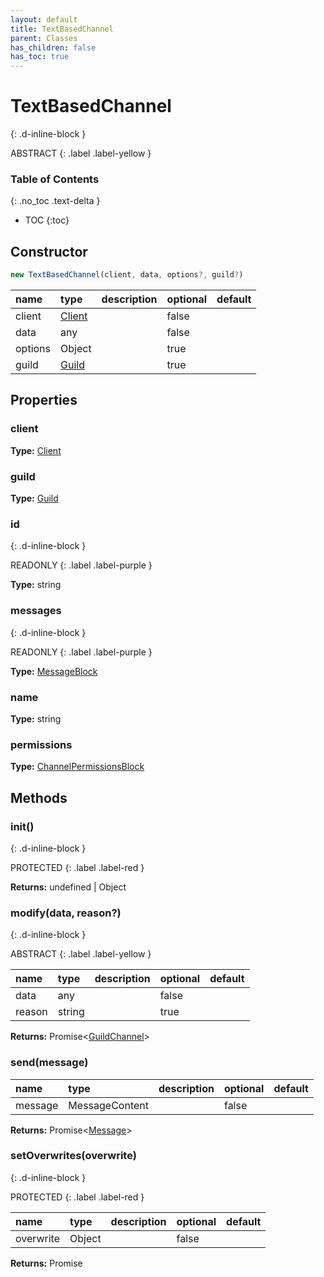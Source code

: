 ```yaml
---
layout: default
title: TextBasedChannel
parent: Classes
has_children: false
has_toc: true
---
```


# TextBasedChannel
{: .d-inline-block }

ABSTRACT
{: .label .label-yellow }

### Table of Contents
{: .no_toc .text-delta }

- TOC
{:toc}
## Constructor
```js
new TextBasedChannel(client, data, options?, guild?)
```
| name | type | description | optional | default |
|:-----|:-----|:------------|:---------|:--------|
| client | [Client](classes/Client) |  | false |  |
| data | any |  | false |  |
| options | Object |  | true |  |
| guild | [Guild](classes/Guild) |  | true |  |

## Properties
### client
**Type:** [Client](classes/Client)

### guild
**Type:** [Guild](classes/Guild)

### id
{: .d-inline-block }

READONLY
{: .label .label-purple }

**Type:** string

### messages
{: .d-inline-block }

READONLY
{: .label .label-purple }

**Type:** [MessageBlock](classes/MessageBlock)

### name
**Type:** string

### permissions
**Type:** [ChannelPermissionsBlock](classes/ChannelPermissionsBlock)

## Methods
### init()
{: .d-inline-block }

PROTECTED
{: .label .label-red }

**Returns:** undefined | Object

### modify(data, reason?)
{: .d-inline-block }

ABSTRACT
{: .label .label-yellow }

| name | type | description | optional | default |
|:-----|:-----|:------------|:---------|:--------|
| data | any |  | false |  |
| reason | string |  | true |  |

**Returns:** Promise<[GuildChannel](classes/GuildChannel)>

### send(message)
| name | type | description | optional | default |
|:-----|:-----|:------------|:---------|:--------|
| message | MessageContent |  | false |  |

**Returns:** Promise<[Message](classes/Message)>

### setOverwrites(overwrite)
{: .d-inline-block }

PROTECTED
{: .label .label-red }

| name | type | description | optional | default |
|:-----|:-----|:------------|:---------|:--------|
| overwrite | Object |  | false |  |

**Returns:** Promise<void>

